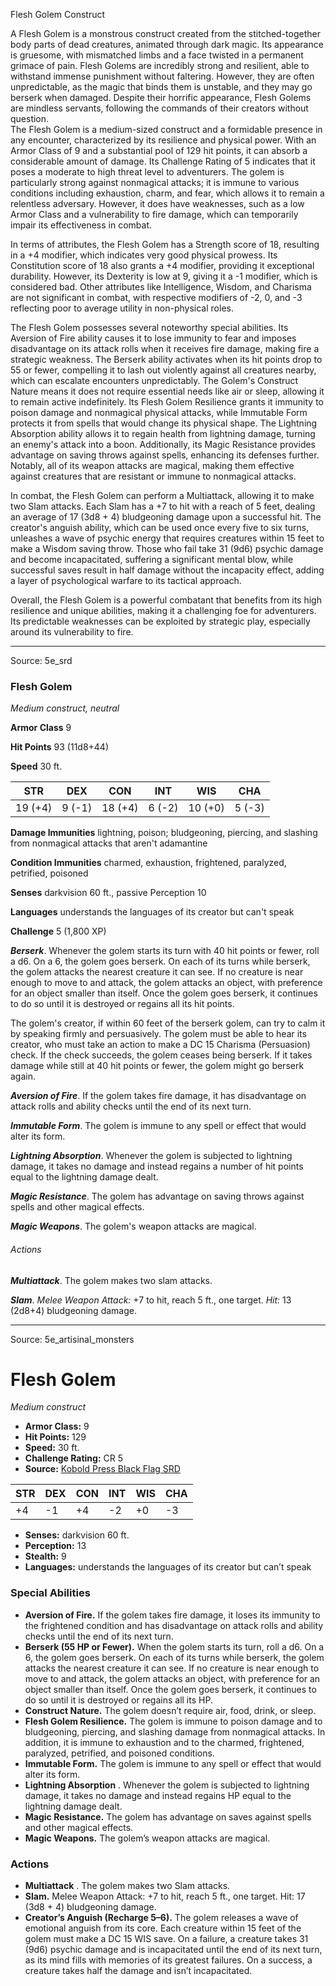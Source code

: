 <MonsterName/>Flesh Golem</MonsterName>
<CreatureType/>Construct</CreatureType>

<summary>A Flesh Golem is a monstrous construct created from the stitched-together body parts of dead creatures, animated through dark magic. Its appearance is gruesome, with mismatched limbs and a face twisted in a permanent grimace of pain. Flesh Golems are incredibly strong and resilient, able to withstand immense punishment without faltering. However, they are often unpredictable, as the magic that binds them is unstable, and they may go berserk when damaged. Despite their horrific appearance, Flesh Golems are mindless servants, following the commands of their creators without question.</summary>

<summary>The Flesh Golem is a medium-sized construct and a formidable presence in any encounter, characterized by its resilience and physical power. With an Armor Class of 9 and a substantial pool of 129 hit points, it can absorb a considerable amount of damage. Its Challenge Rating of 5 indicates that it poses a moderate to high threat level to adventurers. The golem is particularly strong against nonmagical attacks; it is immune to various conditions including exhaustion, charm, and fear, which allows it to remain a relentless adversary. However, it does have weaknesses, such as a low Armor Class and a vulnerability to fire damage, which can temporarily impair its effectiveness in combat.</summary>

<detail>

In terms of attributes, the Flesh Golem has a Strength score of 18, resulting in a +4 modifier, which indicates very good physical prowess. Its Constitution score of 18 also grants a +4 modifier, providing it exceptional durability. However, its Dexterity is low at 9, giving it a -1 modifier, which is considered bad. Other attributes like Intelligence, Wisdom, and Charisma are not significant in combat, with respective modifiers of -2, 0, and -3 reflecting poor to average utility in non-physical roles.

The Flesh Golem possesses several noteworthy special abilities. Its Aversion of Fire ability causes it to lose immunity to fear and imposes disadvantage on its attack rolls when it receives fire damage, making fire a strategic weakness. The Berserk ability activates when its hit points drop to 55 or fewer, compelling it to lash out violently against all creatures nearby, which can escalate encounters unpredictably. The Golem's Construct Nature means it does not require essential needs like air or sleep, allowing it to remain active indefinitely. Its Flesh Golem Resilience grants it immunity to poison damage and nonmagical physical attacks, while Immutable Form protects it from spells that would change its physical shape. The Lightning Absorption ability allows it to regain health from lightning damage, turning an enemy's attack into a boon. Additionally, its Magic Resistance provides advantage on saving throws against spells, enhancing its defenses further. Notably, all of its weapon attacks are magical, making them effective against creatures that are resistant or immune to nonmagical attacks.

In combat, the Flesh Golem can perform a Multiattack, allowing it to make two Slam attacks. Each Slam has a +7 to hit with a reach of 5 feet, dealing an average of 17 (3d8 + 4) bludgeoning damage upon a successful hit. The creator's anguish ability, which can be used once every five to six turns, unleashes a wave of psychic energy that requires creatures within 15 feet to make a Wisdom saving throw. Those who fail take 31 (9d6) psychic damage and become incapacitated, suffering a significant mental blow, while successful saves result in half damage without the incapacity effect, adding a layer of psychological warfare to its tactical approach. 

Overall, the Flesh Golem is a powerful combatant that benefits from its high resilience and unique abilities, making it a challenging foe for adventurers. Its predictable weaknesses can be exploited by strategic play, especially around its vulnerability to fire.</detail>



---

Source: 5e_srd

### Flesh Golem

*Medium construct, neutral*

**Armor Class** 9

**Hit Points** 93 (11d8+44)

**Speed** 30 ft.

| STR     | DEX    | CON     | INT    | WIS     | CHA    |
|---------|--------|---------|--------|---------|--------|
| 19 (+4) | 9 (-1) | 18 (+4) | 6 (-2) | 10 (+0) | 5 (-3) |

**Damage Immunities** lightning, poison; bludgeoning, piercing, and slashing from nonmagical attacks that aren't adamantine

**Condition Immunities** charmed, exhaustion, frightened, paralyzed, petrified, poisoned

**Senses** darkvision 60 ft., passive Perception 10

**Languages** understands the languages of its creator but can't speak

**Challenge** 5 (1,800 XP)

***Berserk***. Whenever the golem starts its turn with 40 hit points or fewer, roll a d6. On a 6, the golem goes berserk. On each of its turns while berserk, the golem attacks the nearest creature it can see. If no creature is near enough to move to and attack, the golem attacks an object, with preference for an object smaller than itself. Once the golem goes berserk, it continues to do so until it is destroyed or regains all its hit points.

The golem's creator, if within 60 feet of the berserk golem, can try to calm it by speaking firmly and persuasively. The golem must be able to hear its creator, who must take an action to make a DC 15 Charisma (Persuasion) check. If the check succeeds, the golem ceases being berserk. If it takes damage while still at 40 hit points or fewer, the golem might go berserk again.

***Aversion of Fire***. If the golem takes fire damage, it has disadvantage on attack rolls and ability checks until the end of its next turn.

***Immutable Form***. The golem is immune to any spell or effect that would alter its form.

***Lightning Absorption***. Whenever the golem is subjected to lightning damage, it takes no damage and instead regains a number of hit points equal to the lightning damage dealt.

***Magic Resistance***. The golem has advantage on saving throws against spells and other magical effects.

***Magic Weapons***. The golem's weapon attacks are magical.

###### Actions

***Multiattack***. The golem makes two slam attacks.

***Slam***. *Melee Weapon Attack:* +7 to hit, reach 5 ft., one target. *Hit:* 13 (2d8+4) bludgeoning damage.



---

Source: 5e_artisinal_monsters

# Flesh Golem

*Medium construct*

- **Armor Class:** 9
- **Hit Points:** 129
- **Speed:** 30 ft.
- **Challenge Rating:** CR 5
- **Source:** [Kobold Press Black Flag SRD](https://koboldpress.com/black-flag-roleplaying/)

| STR | DEX | CON | INT | WIS | CHA |
| --- | --- | --- | --- | --- | --- |
| +4 | -1 | +4 | -2 | +0 | -3 |

- **Senses:** darkvision 60 ft.
- **Perception:** 13
- **Stealth:** 9
- **Languages:** understands the languages of its creator but can’t speak

### Special Abilities

- **Aversion of Fire.** If the golem takes fire damage, it loses its immunity to the frightened condition and has disadvantage on attack rolls and ability checks until the end of its next turn.
- **Berserk (55 HP or Fewer).** When the golem starts its turn, roll a d6. On a 6, the golem goes berserk. On each of its turns while berserk, the golem attacks the nearest creature it can see. If no creature is near enough to move to and attack, the golem attacks an object, with preference for an object smaller than itself. Once the golem goes berserk, it continues to do so until it is destroyed or regains all its HP.
- **Construct Nature.** The golem doesn’t require air, food, drink, or sleep.
- **Flesh Golem Resilience.** The golem is immune to poison damage and to bludgeoning, piercing, and slashing damage from nonmagical attacks. In addition, it is immune to exhaustion and to the charmed, frightened, paralyzed, petrified, and poisoned conditions.
- **Immutable Form.** The golem is immune to any spell or effect that would alter its form.
- **Lightning Absorption** . Whenever the golem is subjected to lightning damage, it takes no damage and instead regains HP equal to the lightning damage dealt.
- **Magic Resistance.** The golem has advantage on saves against spells and other magical effects.
- **Magic Weapons.** The golem’s weapon attacks are magical.

### Actions

- **Multiattack** . The golem makes two Slam attacks.
- **Slam.** Melee Weapon Attack: +7 to hit, reach 5 ft., one target. Hit: 17 (3d8 + 4) bludgeoning damage.
- **Creator’s Anguish (Recharge 5–6).** The golem releases a wave of emotional anguish from its core. Each creature within 15 feet of the golem must make a DC 15 WIS save. On a failure, a creature takes 31 (9d6) psychic damage and is incapacitated until the end of its next turn, as its mind fills with memories of its greatest failures. On a success, a creature takes half the damage and isn’t incapacitated.



